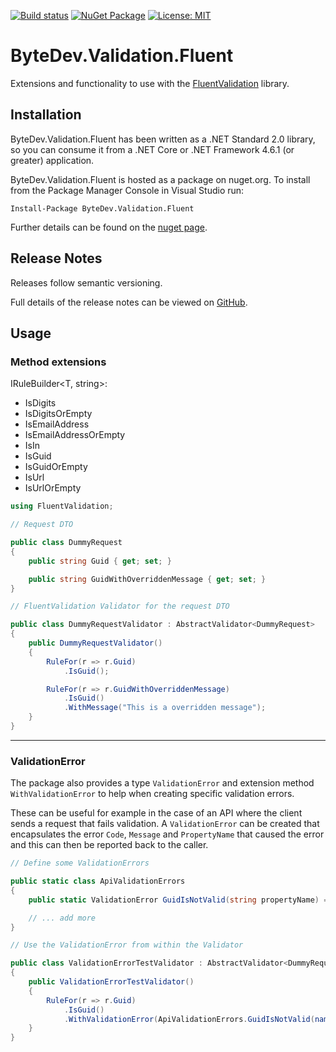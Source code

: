 [![Build status](https://ci.appveyor.com/api/projects/status/github/bytedev/ByteDev.Validation.Fluent?branch=master&svg=true)](https://ci.appveyor.com/project/bytedev/ByteDev-Validation-Fluent/branch/master)
[![NuGet Package](https://img.shields.io/nuget/v/ByteDev.Validation.Fluent.svg)](https://www.nuget.org/packages/ByteDev.Validation.Fluent)
[![License: MIT](https://img.shields.io/badge/License-MIT-green.svg)](https://github.com/ByteDev/ByteDev.Validation.Fluent/blob/master/LICENSE)

# ByteDev.Validation.Fluent

Extensions and functionality to use with the [FluentValidation](https://www.nuget.org/packages/FluentValidation/) library.

## Installation

ByteDev.Validation.Fluent has been written as a .NET Standard 2.0 library, so you can consume it from a .NET Core or .NET Framework 4.6.1 (or greater) application.

ByteDev.Validation.Fluent is hosted as a package on nuget.org.  To install from the Package Manager Console in Visual Studio run:

`Install-Package ByteDev.Validation.Fluent`

Further details can be found on the [nuget page](https://www.nuget.org/packages/ByteDev.Validation.Fluent/).

## Release Notes

Releases follow semantic versioning.

Full details of the release notes can be viewed on [GitHub](https://github.com/ByteDev/ByteDev.Validation.Fluent/blob/master/docs/RELEASE-NOTES.md).

## Usage

### Method extensions

IRuleBuilder<T, string>:
- IsDigits
- IsDigitsOrEmpty
- IsEmailAddress
- IsEmailAddressOrEmpty
- IsIn
- IsGuid
- IsGuidOrEmpty
- IsUrl
- IsUrlOrEmpty

```csharp
using FluentValidation;

// Request DTO

public class DummyRequest
{
    public string Guid { get; set; }

    public string GuidWithOverriddenMessage { get; set; }
}

// FluentValidation Validator for the request DTO

public class DummyRequestValidator : AbstractValidator<DummyRequest>
{
    public DummyRequestValidator()
    {
        RuleFor(r => r.Guid)
            .IsGuid();

        RuleFor(r => r.GuidWithOverriddenMessage)
            .IsGuid()
            .WithMessage("This is a overridden message");
    }
}
```

---

### ValidationError

The package also provides a type `ValidationError` and extension method `WithValidationError` to help when creating specific validation errors.

These can be useful for example in the case of an API where the client sends a request that fails validation. A `ValidationError` can be created that encapsulates the error `Code`, `Message` and `PropertyName` that caused the error and this can then be reported back to the caller.

```csharp
// Define some ValidationErrors

public static class ApiValidationErrors
{
    public static ValidationError GuidIsNotValid(string propertyName) => new ValidationError("1001", "Must be a valid GUID.", propertyName);

    // ... add more
}

// Use the ValidationError from within the Validator

public class ValidationErrorTestValidator : AbstractValidator<DummyRequest>
{
    public ValidationErrorTestValidator()
    {
        RuleFor(r => r.Guid)
            .IsGuid()
            .WithValidationError(ApiValidationErrors.GuidIsNotValid(nameof(DummyRequest.Url)));
    }
}
```